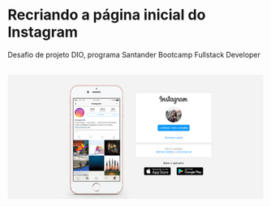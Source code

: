 # Recriando a página inicial do Instagram
Desafio de projeto DIO, programa Santander Bootcamp Fullstack Developer

<br>
<div align="left">
  <img width="700px" src="img/projeto.png"/>
</div>
